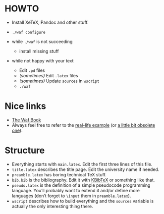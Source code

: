HOWTO
======

*   Install XeTeX, Pandoc and other stuff.
*   `./waf configure`
*   while `./waf` is not succeeding

    * install missing stuff

*   while not happy with your text

    * Edit `.pd` files
    * _(sometimes)_ Edit `.latex` files
    * _(sometimes)_ Update `sources` in `wscript`
    * `./waf`



Nice links
===========

* [The Waf Book](https://waf.io/book/)
* Always feel free to refer to the [real-life example](https://github.com/kirelagin/masters/tree/master) (or [a little bit obsolete one](https://github.com/kirelagin/ninja-thesis/tree/master)).



Structure
==========

* Everything starts with `main.latex`.
  Edit the first three lines of this file.
* `title.latex` describes the title page.
  Edit the university name if needed.
* `preamble.latex` has boring technical TeX stuff.
* `bib.bib` is the bibliography.
  Edit it with [KBibTeX](http://home.gna.org/kbibtex/) or something like that.
* `pseudo.latex` is the definition of a simple pseudocode programming language.
  You’ll probably want to extend it and/or define more languages (don’t forget
  to `\input` them in `preamble.latex`).
* `wscript` describes how to build everything and the `sources` variable
  is actually the only interesting thing there.
